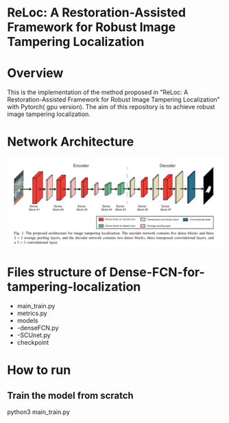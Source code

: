 # ReLoc: A Restoration-Assisted Framework for Robust Image Tampering Localization

# Overview
This is the implementation of the method proposed in "ReLoc: A Restoration-Assisted Framework for Robust Image Tampering Localization" with Pytorch( gpu version). The aim of this repository is to achieve robust image tampering localization.
# Network Architecture
![image](https://github.com/ZhuangPeiyu/Dense-FCN-for-tampering-localization/blob/master/networkArchitecture/158b993b1ea5a0b7ee6e460376e3ce2.png)
# Files structure of Dense-FCN-for-tampering-localization
- main_train.py
- metrics.py
- models
- -denseFCN.py
- -SCUnet.py
- checkpoint


# How to run
## Train the model from scratch
python3 main_train.py

